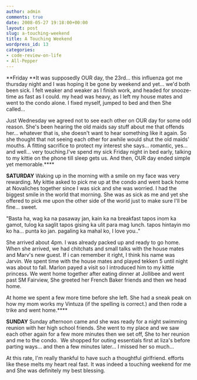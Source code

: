 ```yaml
---
author: admin
comments: true
date: 2008-05-27 19:18:00+00:00
layout: post
slug: a-touching-weekend
title: A Touching Weekend
wordpress_id: 13
categories:
- code-review-on-life
- All-Pepper
---
```


**Friday
**It was supposedly OUR day, the 23rd... this influenza got me thursday night and I was hoping it be gone by weekend and yet... we'd both been sick. I felt weaker and weaker as I finish work, and headed for snooze-time as fast as I could. my head was heavy, as I left my house mates and went to the condo alone. I fixed myself, jumped to bed and then She called...

Just Wednesday we agreed not to see each other on OUR day for some odd reason. She's been hearing the old maids say stuff about me that offends her... whatever that is, she doesn't want to hear something like it again. So she thought that not seeing each other for awhile would shut the old maids' mouths. A fitting sacrifice to protect my interest she says... romantic, yes... and well... very touching.I've spend my sick Friday night in bed early, talking to my kittie on the phone till sleep gets us. And then, OUR day ended simple yet memorable.****

**SATURDAY**
Waking up in the morning with a smile on my face was very rewarding. My kittie asked to pick me up at the condo and went back home at Novaliches together since I was sick and she was worried. I had the biggest smile in the world that morning. She was as sick as me and yet she offered to pick me upon the other side of the world just to make sure I'll be fine... sweet.

"Basta ha, wag ka na pasaway jan, kain ka na breakfast tapos inom ka gamot, tulog ka saglit tapos gising ka ulit para mag lunch. tapos hintayin mo ko ha... punta ko jan. pagaling ka mahal ko, I love you.." 

She arrived about 4pm. I was already packed up and ready to go home. When she arrived, we had chitchats and small talks with the house mates and Marv's new guest. If i can remember it right, I think his name was Jarvin. We spent time with the house mates and played tekken 5 until night was about to fall. Marlon payed a visit so I introduced him to my kittie princess. We went home together after eating dinner at Jollibee and went past SM Fairview, She greeted her French Baker friends and then we head home.

At home we spent a few more time before she left. She had a sneak peak on how my mom works my Vintuza (if the spelling is correct.) and then rode a trike and went home.****

**SUNDAY**
Sunday afternoon came and she was ready for a night swimming reunion with her high school friends. She went to my place and we saw each other again for a few more minutes then we set off, She to her reunion and me to the condo.  We shopped for outing essentials first at liza's before parting ways... and then a few minutes later... I missed her so much...

At this rate, I'm really thankful to have such a thoughtful girlfriend. efforts like these melts my heart real fast. It was indeed a touching weekend for me and She was definitely my best blessing.
